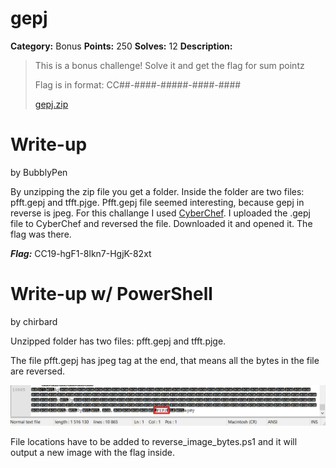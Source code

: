 # gepj
**Category:** Bonus
**Points:** 250
**Solves:** 12
**Description:**

>This is a bonus challenge! Solve it and get the flag for sum pointz
>
>Flag is in format: CC##-####-#####-####-####
>
>[gepj.zip](./gepj.zip)

# Write-up
by BubblyPen

By unzipping the zip file you get a folder. Inside the folder are two files: pfft.gepj and tfft.pjge. Pfft.gepj file seemed interesting, because gepj in reverse is jpeg. For this challange I used [CyberChef](https://gchq.github.io/CyberChef/). I uploaded the .gepj file to CyberChef and reversed the file. Downloaded it and opened it. The flag was there. 

***Flag:*** CC19-hgF1-8lkn7-HgjK-82xt

# Write-up w/ PowerShell
by chirbard

Unzipped folder has two files: pfft.gepj and tfft.pjge.

The file pfft.gepj has jpeg tag at the end, that means all the bytes in the file are reversed.

![](tag_at_the_end_of_the_file.png)

File locations have to be added to reverse_image_bytes.ps1 and it will output a new image with the flag inside.
